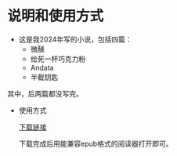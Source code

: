 # 说明和使用方式

- 这是我2024年写的小说，包括四篇：
  - 微醺
  - 给死一杯巧克力粉
  - Andata
  - 半截钥匙

其中，后两篇都没写完。

- 使用方式
  
  [下载链接](https://github.com/Yuri-Kon/MyEbook/raw/refs/heads/main/2024%20-%20yurikon.epub)

  下载完成后用能兼容epub格式的阅读器打开即可。
  
